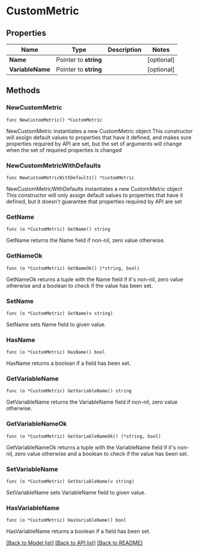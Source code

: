 # CustomMetric

## Properties

Name | Type | Description | Notes
------------ | ------------- | ------------- | -------------
**Name** | Pointer to **string** |  | [optional] 
**VariableName** | Pointer to **string** |  | [optional] 

## Methods

### NewCustomMetric

`func NewCustomMetric() *CustomMetric`

NewCustomMetric instantiates a new CustomMetric object
This constructor will assign default values to properties that have it defined,
and makes sure properties required by API are set, but the set of arguments
will change when the set of required properties is changed

### NewCustomMetricWithDefaults

`func NewCustomMetricWithDefaults() *CustomMetric`

NewCustomMetricWithDefaults instantiates a new CustomMetric object
This constructor will only assign default values to properties that have it defined,
but it doesn't guarantee that properties required by API are set

### GetName

`func (o *CustomMetric) GetName() string`

GetName returns the Name field if non-nil, zero value otherwise.

### GetNameOk

`func (o *CustomMetric) GetNameOk() (*string, bool)`

GetNameOk returns a tuple with the Name field if it's non-nil, zero value otherwise
and a boolean to check if the value has been set.

### SetName

`func (o *CustomMetric) SetName(v string)`

SetName sets Name field to given value.

### HasName

`func (o *CustomMetric) HasName() bool`

HasName returns a boolean if a field has been set.

### GetVariableName

`func (o *CustomMetric) GetVariableName() string`

GetVariableName returns the VariableName field if non-nil, zero value otherwise.

### GetVariableNameOk

`func (o *CustomMetric) GetVariableNameOk() (*string, bool)`

GetVariableNameOk returns a tuple with the VariableName field if it's non-nil, zero value otherwise
and a boolean to check if the value has been set.

### SetVariableName

`func (o *CustomMetric) SetVariableName(v string)`

SetVariableName sets VariableName field to given value.

### HasVariableName

`func (o *CustomMetric) HasVariableName() bool`

HasVariableName returns a boolean if a field has been set.


[[Back to Model list]](../README.md#documentation-for-models) [[Back to API list]](../README.md#documentation-for-api-endpoints) [[Back to README]](../README.md)


